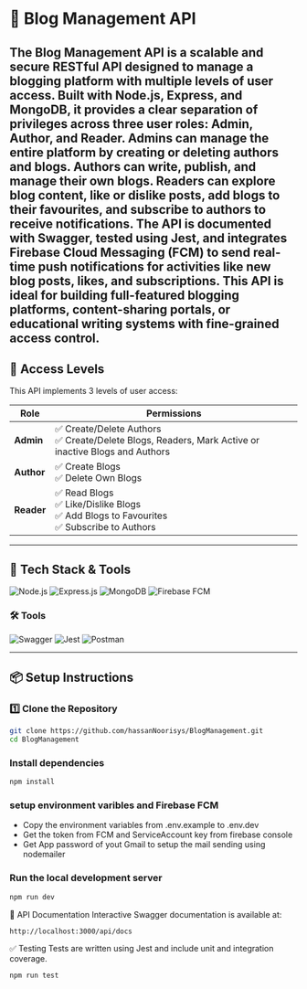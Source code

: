 # 📝 Blog Management API

The Blog Management API is a scalable and secure RESTful API designed to manage a blogging platform with multiple levels of user access. Built with Node.js, Express, and MongoDB, it provides a clear separation of privileges across three user roles: Admin, Author, and Reader. Admins can manage the entire platform by creating or deleting authors and blogs. Authors can write, publish, and manage their own blogs. Readers can explore blog content, like or dislike posts, add blogs to their favourites, and subscribe to authors to receive notifications. The API is documented with Swagger, tested using Jest, and integrates Firebase Cloud Messaging (FCM) to send real-time push notifications for activities like new blog posts, likes, and subscriptions. This API is ideal for building full-featured blogging platforms, content-sharing portals, or educational writing systems with fine-grained access control.
---

## 🔐 Access Levels

This API implements 3 levels of user access:

| Role   | Permissions |
|--------|-------------|
| **Admin** | ✅ Create/Delete Authors<br>✅ Create/Delete Blogs, Readers, Mark Active or inactive Blogs and Authors |
| **Author** | ✅ Create Blogs<br>✅ Delete Own Blogs |
| **Reader** | ✅ Read Blogs<br>✅ Like/Dislike Blogs<br>✅ Add Blogs to Favourites<br>✅ Subscribe to Authors |

---

## 🚀 Tech Stack & Tools

![Node.js](https://img.shields.io/badge/Node.js-339933?logo=nodedotjs&logoColor=white&style=for-the-badge)
![Express.js](https://img.shields.io/badge/Express.js-000000?logo=express&logoColor=white&style=for-the-badge)
![MongoDB](https://img.shields.io/badge/MongoDB-47A248?logo=mongodb&logoColor=white&style=for-the-badge)
![Firebase FCM](https://img.shields.io/badge/Firebase_FCM-FFCA28?logo=firebase&logoColor=black&style=for-the-badge)

### 🛠️ Tools

![Swagger](https://img.shields.io/badge/Swagger-85EA2D?logo=swagger&logoColor=black&style=for-the-badge)
![Jest](https://img.shields.io/badge/Jest-C21325?logo=jest&logoColor=white&style=for-the-badge)
![Postman](https://img.shields.io/badge/Postman-FF6C37?logo=postman&logoColor=white&style=for-the-badge)

---

## 📦 Setup Instructions

### 1️⃣ Clone the Repository

```bash
git clone https://github.com/hassanNoorisys/BlogManagement.git
cd BlogManagement
```

### Install dependencies
```bash
npm install
```

### setup environment varibles and Firebase FCM
- Copy the environment variables from .env.example to .env.dev
- Get the token from FCM and ServiceAccount key from firebase console
- Get App password of yout Gmail to setup the mail sending using nodemailer

### Run the local development server
```bash
npm run dev
```

📄 API Documentation
Interactive Swagger documentation is available at:
```bash
http://localhost:3000/api/docs
```

✅ Testing
Tests are written using Jest and include unit and integration coverage.
```bash
npm run test
```
